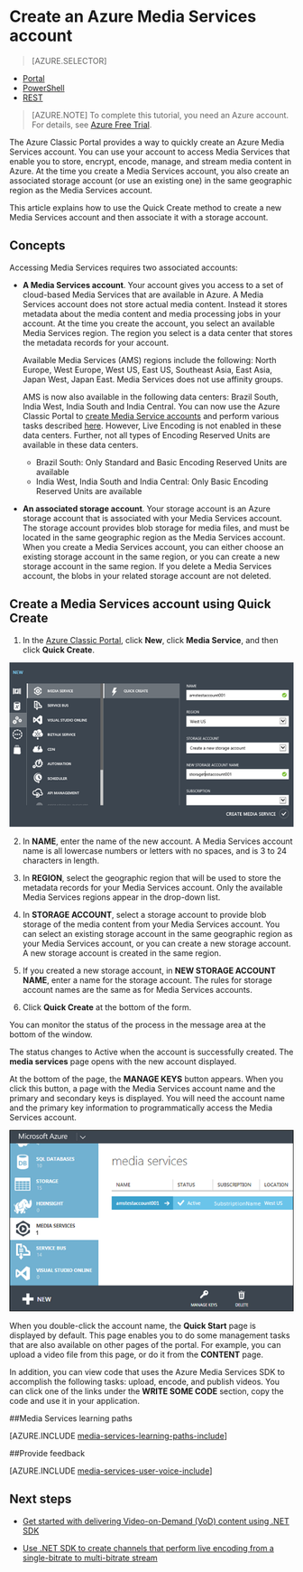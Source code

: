<properties
	pageTitle="Create a Media Services account | Microsoft Azure"
	description="Describes how to create a new Azure Media Services account in Azure."
	services="media-services"
	documentationCenter=""
	authors="Juliako"
	manager="dwrede"
	editor=""/>

<tags
	ms.service="media-services"
	ms.workload="media"
	ms.tgt_pltfrm="na"
	ms.devlang="na"
	ms.topic="get-started-article"
	ms.date="02/03/2016"
	ms.author="juliako"/>


# Create an Azure Media Services account

> [AZURE.SELECTOR]
- [Portal](media-services-create-account.md)
- [PowerShell](media-services-manage-with-powershell.md)
- [REST](http://msdn.microsoft.com/library/azure/dn194267.aspx)


> [AZURE.NOTE] To complete this tutorial, you need an Azure account. For details, see [Azure Free Trial](/pricing/free-trial/?WT.mc_id=A261C142F).
 
The Azure Classic Portal provides a way to quickly create an Azure Media Services account. You can use your account to access Media Services that enable you to store, encrypt, encode, manage, and stream media content in Azure. At the time you create a Media Services account, you also create an associated storage account (or use an existing one) in the same geographic region as the Media Services account.

This article explains how to use the Quick Create method to create a new Media Services account and then associate it with a storage account.

<a id="concepts"></a>
## Concepts

Accessing Media Services requires two associated accounts:

-   **A Media Services account**. Your account gives you access to a set of cloud-based Media Services that are available in Azure. A Media Services account does not store actual media content. Instead it stores metadata about the media content and media processing jobs in your account. At the time you create the account, you select an available Media Services region. The region you select is a data center that stores the metadata records for your account.

	Available Media Services (AMS) regions include the following: North Europe, West Europe, West US, East US, Southeast Asia, East Asia, Japan West, Japan East. Media Services does not use affinity groups.
	
	AMS is now also available in the following data centers: Brazil South, India West, India South and India Central. You can now use the Azure Classic Portal to [create Media Service accounts](media-services-create-account.md#create-a-media-services-account-using-quick-create) and perform various tasks described [here](https://azure.microsoft.com/documentation/services/media-services/). However, Live Encoding is not enabled in these data centers. Further, not all types of Encoding Reserved Units are available in these data centers.
	
	- Brazil South:                                          Only Standard and Basic Encoding Reserved Units are available
	- India West, India South and India Central:             Only Basic Encoding Reserved Units are available


-   **An associated storage account**. Your storage account is an Azure storage account that is associated with your Media Services account. The storage account provides blob storage for media files, and must be located in the same geographic region as the Media Services account. When you create a Media Services account, you can either choose an existing storage account in the same region, or you can create a new storage account in the same region. If you delete a Media Services account, the blobs in your related storage account are not deleted.

<a id="quick"></a>
## Create a Media Services account using Quick Create

1. In the [Azure Classic Portal][], click **New**, click **Media Service**, and then click **Quick Create**.

![Media Services Quick Create](./media/media-services-create-account/wams-QuickCreate.png)

2. In **NAME**, enter the name of the new account. A Media Services account name is all lowercase numbers or letters with no spaces, and is 3 to 24 characters in length.

3. In **REGION**, select the geographic region that will be used to store the metadata records for your Media Services account. Only the available Media Services regions appear in the drop-down list.

4. In **STORAGE ACCOUNT**, select a storage account to provide blob storage of the media content from your Media Services account. You can select an existing storage account in the same geographic region as your Media Services account, or you can create a new storage account. A new storage account is created in the same region.

5. If you created a new storage account, in **NEW STORAGE ACCOUNT NAME**, enter a name for the storage account. The rules for storage account names are the same as for Media Services accounts.

6. Click **Quick Create** at the bottom of the form.

You can monitor the status of the process in the message area at the bottom of the window.

The status changes to Active when the account is successfully created. The **media services** page opens with the new account displayed.

At the bottom of the page, the **MANAGE KEYS** button appears. When you click this button, a page with the Media Services account name and the primary and secondary keys is displayed. You will need the account name and the primary key information to programmatically access the Media Services account.

![Media Services Page](./media/media-services-create-account/wams-mediaservices-page.png)

When you double-click the account name, the **Quick Start** page is displayed by default. This page enables you to do some management tasks that are also available on other pages of the portal. For example, you can upload a video file from this page, or do it from the **CONTENT** page.

In addition, you can view code that uses the Azure Media Services SDK to accomplish the following tasks: upload, encode, and publish videos. You can click one of the links under the **WRITE SOME CODE** section, copy the code  and use it in your application.



##Media Services learning paths

[AZURE.INCLUDE [media-services-learning-paths-include](../../includes/media-services-learning-paths-include.md)]

##Provide feedback

[AZURE.INCLUDE [media-services-user-voice-include](../../includes/media-services-user-voice-include.md)]


## Next steps

- [Get started with delivering Video-on-Demand (VoD) content using .NET SDK](media-services-dotnet-get-started.md)

- [Use .NET SDK to create channels that perform live encoding from a single-bitrate to multi-bitrate stream](media-services-dotnet-creating-live-encoder-enabled-channel.md)

<!-- Reusable paths. -->

<!-- Anchors. -->
  [Concepts]: #concepts
  [Before you begin]: #begin
  [How to: Create a Media Services account using Quick Create]: #quick

<!-- URLs. -->
  [Web Platform Installer]: http://go.microsoft.com/fwlink/?linkid=255386

  [Azure Classic Portal]: http://manage.windowsazure.com/
